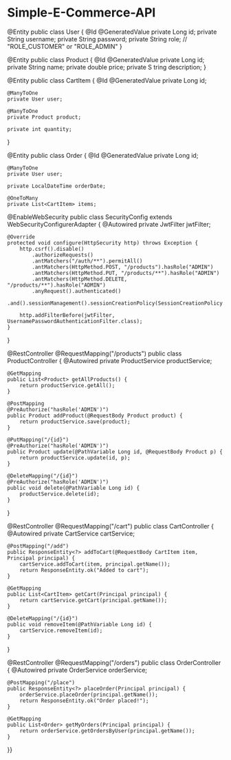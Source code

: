 # Simple-E-Commerce-API
@Entity
public class User {
    @Id @GeneratedValue
    private Long id;
    private String username;
    private String password;
    private String role; // "ROLE_CUSTOMER" or "ROLE_ADMIN"
}



@Entity
public class Product {
    @Id @GeneratedValue
    private Long id;
    private String name;
    private double price;
    private S tring description;
}



@Entity
public class CartItem {
    @Id @GeneratedValue
    private Long id;

    @ManyToOne
    private User user;

    @ManyToOne
    private Product product;

    private int quantity;
}



@Entity
public class Order {
    @Id @GeneratedValue
    private Long id;

    @ManyToOne
    private User user;

    private LocalDateTime orderDate;

    @OneToMany
    private List<CartItem> items;





@EnableWebSecurity
public class SecurityConfig extends WebSecurityConfigurerAdapter {
    @Autowired private JwtFilter jwtFilter;

    @Override
    protected void configure(HttpSecurity http) throws Exception {
        http.csrf().disable()
            .authorizeRequests()
            .antMatchers("/auth/**").permitAll()
            .antMatchers(HttpMethod.POST, "/products").hasRole("ADMIN")
            .antMatchers(HttpMethod.PUT, "/products/**").hasRole("ADMIN")
            .antMatchers(HttpMethod.DELETE, "/products/**").hasRole("ADMIN")
            .anyRequest().authenticated()
            .and().sessionManagement().sessionCreationPolicy(SessionCreationPolicy.STATELESS);

        http.addFilterBefore(jwtFilter, UsernamePasswordAuthenticationFilter.class);
    }
}









@RestController
@RequestMapping("/products")
public class ProductController {
    @Autowired private ProductService productService;

    @GetMapping
    public List<Product> getAllProducts() {
        return productService.getAll();
    }

    @PostMapping
    @PreAuthorize("hasRole('ADMIN')")
    public Product addProduct(@RequestBody Product product) {
        return productService.save(product);
    }

    @PutMapping("/{id}")
    @PreAuthorize("hasRole('ADMIN')")
    public Product update(@PathVariable Long id, @RequestBody Product p) {
        return productService.update(id, p);
    }

    @DeleteMapping("/{id}")
    @PreAuthorize("hasRole('ADMIN')")
    public void delete(@PathVariable Long id) {
        productService.delete(id);
    }
}






@RestController
@RequestMapping("/cart")
public class CartController {
    @Autowired private CartService cartService;

    @PostMapping("/add")
    public ResponseEntity<?> addToCart(@RequestBody CartItem item, Principal principal) {
        cartService.addToCart(item, principal.getName());
        return ResponseEntity.ok("Added to cart");
    }

    @GetMapping
    public List<CartItem> getCart(Principal principal) {
        return cartService.getCart(principal.getName());
    }

    @DeleteMapping("/{id}")
    public void removeItem(@PathVariable Long id) {
        cartService.removeItem(id);
    }
}






@RestController
@RequestMapping("/orders")
public class OrderController {
    @Autowired private OrderService orderService;

    @PostMapping("/place")
    public ResponseEntity<?> placeOrder(Principal principal) {
        orderService.placeOrder(principal.getName());
        return ResponseEntity.ok("Order placed!");
    }

    @GetMapping
    public List<Order> getMyOrders(Principal principal) {
        return orderService.getOrdersByUser(principal.getName());
    }
}}



